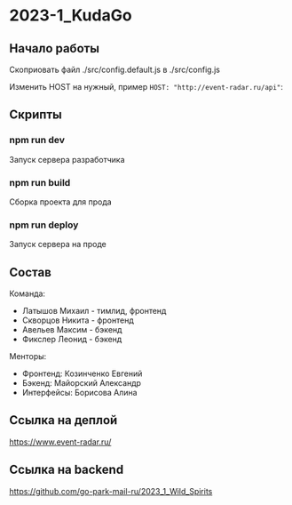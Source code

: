 
# 2023-1_KudaGo

## Начало работы 
Скоприовать файл ./src/config.default.js в ./src/config.js

Изменить HOST на нужный, пример ```HOST: "http://event-radar.ru/api"```:  

## Скрипты 

### npm run dev
Запуск сервера разработчика

### npm run build
Сборка проекта для прода

### npm run deploy
Запуск сервера на проде


## Состав 
Команда:
- Латышов Михаил - тимлид, фронтенд
- Скворцов Никита - фронтенд
- Авельев Максим - бэкенд
- Фикслер Леонид - бэкенд
  
Менторы:
- Фронтенд: Козинченко Евгений
- Бэкенд: Майорский Александр
- Интерфейсы: Борисова Алина

## Ссылка на деплой 
https://www.event-radar.ru/

## Ссылка на backend
https://github.com/go-park-mail-ru/2023_1_Wild_Spirits 
